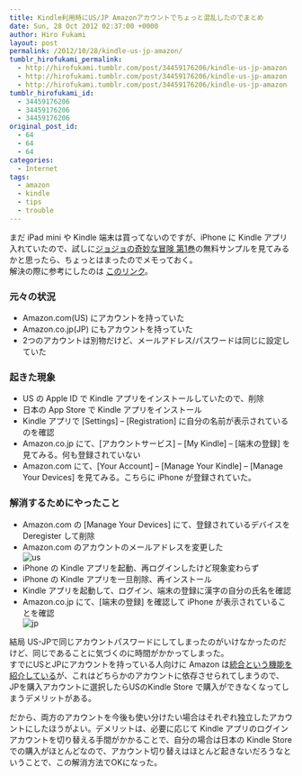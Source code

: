 ```yaml
---
title: Kindle利用時にUS/JP Amazonアカウントでちょっと混乱したのでまとめ
date: Sun, 28 Oct 2012 02:37:00 +0000
author: Hiro Fukami
layout: post
permalink: /2012/10/28/kindle-us-jp-amazon/
tumblr_hirofukami_permalink:
  - http://hirofukami.tumblr.com/post/34459176206/kindle-us-jp-amazon
  - http://hirofukami.tumblr.com/post/34459176206/kindle-us-jp-amazon
  - http://hirofukami.tumblr.com/post/34459176206/kindle-us-jp-amazon
tumblr_hirofukami_id:
  - 34459176206
  - 34459176206
  - 34459176206
original_post_id:
  - 64
  - 64
  - 64
categories:
  - Internet
tags:
  - amazon
  - kindle
  - tips
  - trouble
---
```

まだ iPad mini や Kindle 端末は買ってないのですが、iPhone に Kindle アプリ入れていたので、試しに<a href="http://www.amazon.co.jp/gp/product/B009LHC7A4/ref=as_li_ss_tl?ie=UTF8&camp=247&creative=7399&creativeASIN=B009LHC7A4&linkCode=as2&tag=dsea-22" target="_blank">ジョジョの奇妙な冒険 第1巻</a>の無料サンプルを見てみるかと思ったら、ちょっとはまったのでメモっておく。  
解決の際に参考にしたのは <a href="http://www.itmedia.co.jp/enterprise/articles/1210/27/news010.html" target="_blank">このリンク</a>。

### 元々の状況

*   Amazon.com(US) にアカウントを持っていた
*   Amazon.co.jp(JP) にもアカウントを持っていた
*   2つのアカウントは別物だけど、メールアドレス/パスワードは同じに設定していた

### 起きた現象

*   US の Apple ID で Kindle アプリをインストールしていたので、削除
*   日本の App Store で Kindle アプリをインストール
*   Kindle アプリで [Settings] &#8211; [Registration] に自分の名前が表示されているのを確認
*   Amazon.co.jp にて、[アカウントサービス] &#8211; [My Kindle] &#8211; [端末の登録] を見てみる。何も登録されていない
*   Amazon.com にて、[Your Account] &#8211; [Manage Your Kindle] &#8211; [Manage Your Devices] を見てみる。こちらに iPhone が登録されていた。

### 解消するためにやったこと

*   Amazon.com の [Manage Your Devices] にて、登録されているデバイスを Deregister して削除
*   Amazon.com のアカウントのメールアドレスを変更した  
    <img src="http://media.tumblr.com/tumblr_mckz9qxyKn1qzhrk3.png?w=830" alt="us" data-recalc-dims="1" />
*   iPhone の Kindle アプリを起動、再ログインしたけど現象変わらず
*   iPhone の Kindle アプリを一旦削除、再インストール
*   Kindle アプリを起動して、ログイン、端末の登録に漢字の自分の氏名を確認
*   Amazon.co.jp にて、[端末の登録] を確認して iPhone が表示されていることを確認  
    <img src="http://media.tumblr.com/tumblr_mckz9zcMMO1qzhrk3.png?w=830" alt="jp" data-recalc-dims="1" />

結局 US-JPで同じアカウントパスワードにしてしまったのがいけなかったのだけど、同じであることに気づくのに時間がかかってしまった。  
すでにUSとJPにアカウントを持っている人向けに Amazon は<a href="http://www.amazon.co.jp/gp/help/customer/display.html?ie=UTF8&nodeId=201049300" target="_blank">統合という機能を紹介している</a>が、これはどちらかのアカウントに依存させられてしまうので、JPを購入アカウントに選択したらUSのKindle Store で購入ができなくなってしまうデメリットがある。

だから、両方のアカウントを今後も使い分けたい場合はそれぞれ独立したアカウントにしたほうがよい。デメリットは、必要に応じて Kindle アプリのログインアカウントを切り替える手間がかかることで、自分の場合は日本の Kindle Store での購入がほとんどなので、アカウント切り替えはほとんど起きないだろうなということで、この解消方法でOKになった。